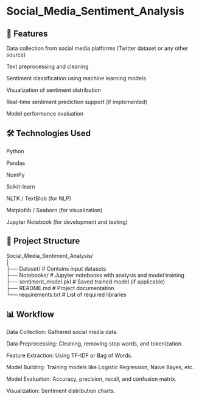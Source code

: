 # Social_Media_Sentiment_Analysis

## 🚀 Features
Data collection from social media platforms (Twitter dataset or any other source)

Text preprocessing and cleaning

Sentiment classification using machine learning models

Visualization of sentiment distribution

Real-time sentiment prediction support (if implemented)

Model performance evaluation


## 🛠️ Technologies Used
Python

Pandas

NumPy

Scikit-learn

NLTK / TextBlob (for NLP)

Matplotlib / Seaborn (for visualization)

Jupyter Notebook (for development and testing)



## 📂 Project Structure
Social_Media_Sentiment_Analysis/
<br>
│
<br>
├── Dataset/              # Contains input datasets
<br>
├── Notebooks/            # Jupyter notebooks with analysis and model training
<br>
├── sentiment_model.pkl   # Saved trained model (if applicable)
<br>
├── README.md             # Project documentation
<br>
└── requirements.txt      # List of required libraries
<br>


## 📊 Workflow
Data Collection: Gathered social media data.

Data Preprocessing: Cleaning, removing stop words, and tokenization.

Feature Extraction: Using TF-IDF or Bag of Words.

Model Building: Training models like Logistic Regression, Naive Bayes, etc.

Model Evaluation: Accuracy, precision, recall, and confusion matrix.

Visualization: Sentiment distribution charts.

